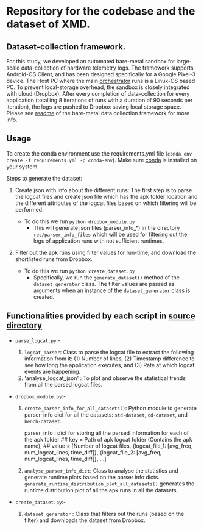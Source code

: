 # Repository for the codebase and the dataset of XMD.
## Dataset-collection framework.
For this study, we developed an automated bare-metal sandbox for large-scale data-collection of hardware telemetry logs. The framework supports Android-OS Client, and has been designed specifically for a Google Pixel-3 device. The Host PC where the main [orchestrator](/baremetal_data_collection_framework/orchestrator.py) runs is a Linux-OS based PC. To prevent local-storage overhead, the sandbox is closely integrated with cloud (Dropbox). After every completion of data-collection for every application (totalling 8 iterations of runs with a duration of 90 seconds per iteration), the logs are pushed to Dropbox saving local storage space. Please see [readme](/baremetal_data_collection_framework/README.md) of the bare-metal data collection framework for more info.

## Usage
To create the conda environment use the requirements.yml file (`conda env create -f requirements.yml -p conda-env`). Make sure [conda](https://docs.conda.io/projects/conda/en/latest/user-guide/install/linux.html) is installed on your system.

Steps to generate the dataset:
1. Create json with info about the different runs: The first step is to parse the logcat files and create json file which has the apk folder location and the different attributes of the logcat files based on which filtering will be performed.
    - To do this we run `python dropbox_module.py`
        - This will generate json files (parser_info_*) in the directory `res/parser_info_files` which will be used for filtering out the logs of application runs with not sufficient runtimes.

2. Filter out the apk runs using filter values for run-time, and download the shortlisted runs from Dropbox.
    - To do this we run `python create_dataset.py`
        - Specifically, we run the `generate_dataset()` method of the `dataset_generator` class. The filter values are passed as arguments when an instance of the `dataset_generator` class is created. 


## Functionalities provided by each script in [source directory](/src)
- `parse_logcat.py`:-
    1. `logcat_parser`: Class to parse the logcat file to extract the following information from it: (1) Number of lines,  (2) Timestamp difference to see how long the application executes, and (3) Rate at which logcat events are happening.
    2. 'analyse_logcat_json' : To plot and observe the statistical trends from all the parsed logcat files.


- `dropbox_module.py`:-
    1. `create_parser_info_for_all_datasets()`: Python module to generate parser_info dict for all the datasets: `std-dataset`, `cd-dataset`, and `bench-dataset`.

        parser_info : dict for storing all the parsed information for each of the apk folder
                    ## key = Path of apk logcat folder (Contains the apk name), 
                    ## value = [Number of logcat files, {logcat_file_1: [avg_freq, num_logcat_lines, time_diff]}, {logcat_file_2: [avg_freq, num_logcat_lines, time_diff]}, ...]

    2. `analyse_parser_info_dict`: Class to analyse the statistics and generate runtime plots based on the parser info dicts. `generate_runtime_distribution_plot_all_datasets()` generates the runtime distribution plot of all the apk runs in all the datasets.
    
- `create_dataset.py`:- 
    1. `dataset_generator` : Class that filters out the runs (based on the filter) and downloads the dataset from Dropbox.
